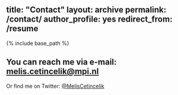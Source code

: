 title: "Contact"
layout: archive
permalink: /contact/
author_profile: yes
redirect_from: /resume
---

{% include base_path %}

## You can reach me via e-mail: **melis.cetincelik@mpi.nl**
Or find me on Twitter: [@MelisCetincelik](https://twitter.com/meliscetincelik)
